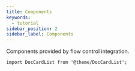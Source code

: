 ```yaml
---
title: Components
keywords:
  - tutorial
sidebar_position: 2
sidebar_label: Components
---
```


Components provided by flow control integration.

```mdx-code-block
import DocCardList from '@theme/DocCardList';
```

<DocCardList />
